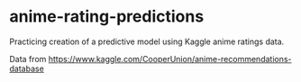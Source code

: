 # anime-rating-predictions
Practicing creation of a predictive model using Kaggle anime ratings data.


Data from https://www.kaggle.com/CooperUnion/anime-recommendations-database
